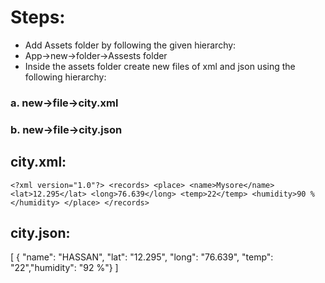 # Steps: 
- Add Assets folder by following the given hierarchy: 
- App->new->folder->Assests folder 
- Inside the assets folder create new files of xml and json using the following hierarchy:
### a. new->file->city.xml
### b. new->file->city.json

## city.xml:
`<?xml version="1.0"?>
<records>
<place>
<name>Mysore</name>
<lat>12.295</lat>
<long>76.639</long>
<temp>22</temp>
<humidity>90 %</humidity>
</place>
</records>`

## city.json:
[
{ "name": "HASSAN", "lat": "12.295", "long": "76.639", "temp": "22","humidity": "92 %"}
]
